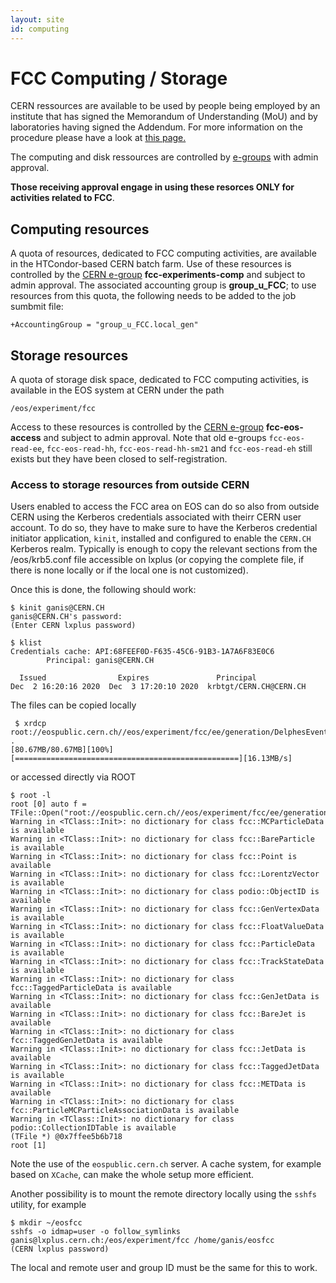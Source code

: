 ```yaml
---
layout: site
id: computing
---
```


FCC Computing / Storage
================================================
CERN ressources are available to be used by people being employed by an institute that has signed the Memorandum of Understanding (MoU) and by laboratories having signed the Addendum. For more information on the procedure please have a look at <a href="https://fcc-ped.web.cern.ch/content/official-documents"> this page. </a> 

The computing and disk ressources are controlled by <a href="https://e-groups.cern.ch/e-groups/EgroupsSearchForm.do">e-groups</a> with admin approval.

**Those receiving approval engage in using these resorces ONLY for activities related to FCC**. 

## Computing resources

A quota of resources, dedicated to FCC computing activities, are available in the HTCondor-based CERN batch farm.
Use of these resources is controlled by the <a href="https://e-groups.cern.ch/e-groups/EgroupsSearchForm.do">CERN e-group</a>
**fcc-experiments-comp** and subject to admin approval.
The associated accounting group is **group_u_FCC**; to use resources from this quota, the following needs to be
added to the job sumbmit file:
```
+AccountingGroup = "group_u_FCC.local_gen"
```
## Storage resources

A quota of storage disk space, dedicated to FCC computing activities, is available in the EOS system at CERN under the path
```
/eos/experiment/fcc
```
Access to these resources is controlled by the <a href="https://e-groups.cern.ch/e-groups/EgroupsSearchForm.do">CERN e-group</a>
**fcc-eos-access** and subject to admin approval. Note that old e-groups `fcc-eos-read-ee`, `fcc-eos-read-hh`, `fcc-eos-read-hh-sm21`
and `fcc-eos-read-eh` still exists but they have been closed to self-registration.

### Access to storage resources from outside CERN

Users enabled to access the FCC area on EOS can do so also from outside CERN using the Kerberos credentials associated with theirr
CERN user account. To do so, they have to make sure to have the Kerberos credential initiator application, `kinit`, installed
and configured to enable the `CERN.CH` Kerberos realm. Typically is enough to copy the relevant sections from the /eos/krb5.conf
file accessible on lxplus (or copying the complete file, if there is none locally or if the local one is not customized).

Once this is done, the following should work:
```
$ kinit ganis@CERN.CH
ganis@CERN.CH's password:
(Enter CERN lxplus password)

$ klist
Credentials cache: API:68FEEF0D-F635-45C6-91B3-1A7A6F83E0C6
        Principal: ganis@CERN.CH

  Issued                Expires               Principal
Dec  2 16:20:16 2020  Dec  3 17:20:10 2020  krbtgt/CERN.CH@CERN.CH
```
The files can be copied locally
```
 $ xrdcp root://eospublic.cern.ch//eos/experiment/fcc/ee/generation/DelphesEvents/fcc_v02/p8_ee_ZH_ecm240/events_199832436.root .
[80.67MB/80.67MB][100%][==================================================][16.13MB/s]
```
or accessed directly via ROOT
```
$ root -l
root [0] auto f = TFile::Open("root://eospublic.cern.ch//eos/experiment/fcc/ee/generation/DelphesEvents/fcc_v02/p8_ee_ZH_ecm240/events_199832436.root")
Warning in <TClass::Init>: no dictionary for class fcc::MCParticleData is available
Warning in <TClass::Init>: no dictionary for class fcc::BareParticle is available
Warning in <TClass::Init>: no dictionary for class fcc::Point is available
Warning in <TClass::Init>: no dictionary for class fcc::LorentzVector is available
Warning in <TClass::Init>: no dictionary for class podio::ObjectID is available
Warning in <TClass::Init>: no dictionary for class fcc::GenVertexData is available
Warning in <TClass::Init>: no dictionary for class fcc::FloatValueData is available
Warning in <TClass::Init>: no dictionary for class fcc::ParticleData is available
Warning in <TClass::Init>: no dictionary for class fcc::TrackStateData is available
Warning in <TClass::Init>: no dictionary for class fcc::TaggedParticleData is available
Warning in <TClass::Init>: no dictionary for class fcc::GenJetData is available
Warning in <TClass::Init>: no dictionary for class fcc::BareJet is available
Warning in <TClass::Init>: no dictionary for class fcc::TaggedGenJetData is available
Warning in <TClass::Init>: no dictionary for class fcc::JetData is available
Warning in <TClass::Init>: no dictionary for class fcc::TaggedJetData is available
Warning in <TClass::Init>: no dictionary for class fcc::METData is available
Warning in <TClass::Init>: no dictionary for class fcc::ParticleMCParticleAssociationData is available
Warning in <TClass::Init>: no dictionary for class podio::CollectionIDTable is available
(TFile *) @0x7ffee5b6b718
root [1]
```

Note the use of the `eospublic.cern.ch` server.
A cache system, for example based on `XCache`, can make the whole setup more efficient.

Another possibility is to mount the remote directory locally using the `sshfs` utility, for example
```
$ mkdir ~/eosfcc
sshfs -o idmap=user -o follow_symlinks ganis@lxplus.cern.ch:/eos/experiment/fcc /home/ganis/eosfcc
(CERN lxplus password)
```
The local and remote user and group ID must be the same for this to work.



